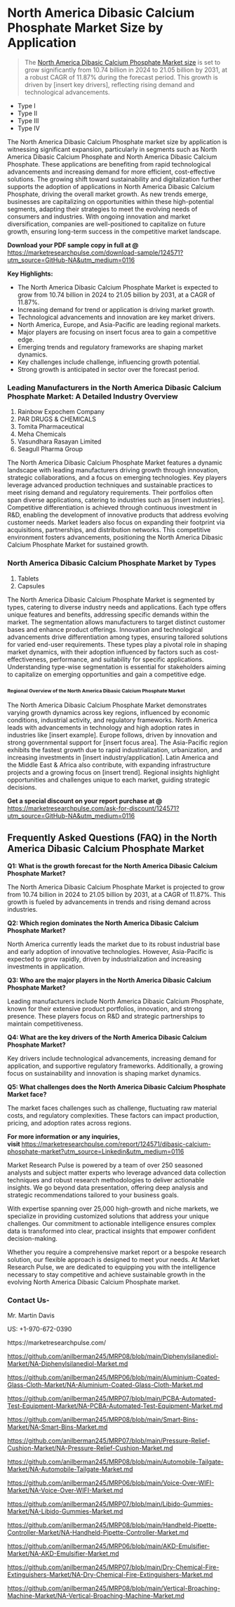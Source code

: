 <h1>North America Dibasic Calcium Phosphate Market&nbsp;Size by Application</h1><blockquote><p>The <a href="https://marketresearchpulse.com/download-sample/124571?utm_source=GitHub-NA&amp;utm_medium=0116">North America Dibasic Calcium Phosphate Market size</a> is set to grow significantly from 10.74 billion in 2024 to 21.05 billion by 2031, at a robust CAGR of 11.87% during the forecast period. This growth is driven by [insert key drivers], reflecting rising demand and technological advancements.</p></blockquote><ul><li>Type I<li> Type II<li> Type III<li> Type IV</li></ul><p>The North America Dibasic Calcium Phosphate market size by application is witnessing significant expansion, particularly in segments such as North America Dibasic Calcium Phosphate and North America Dibasic Calcium Phosphate. These applications are benefiting from rapid technological advancements and increasing demand for more efficient, cost-effective solutions. The growing shift toward sustainability and digitalization further supports the adoption of applications in North America Dibasic Calcium Phosphate, driving the overall market growth. As new trends emerge, businesses are capitalizing on opportunities within these high-potential segments, adapting their strategies to meet the evolving needs of consumers and industries. With ongoing innovation and market diversification, companies are well-positioned to capitalize on future growth, ensuring long-term success in the competitive market landscape.</p><p><strong>Download your PDF sample copy in full at @ </strong><a href="https://marketresearchpulse.com/download-sample/124571?utm_source=GitHub-NA&amp;utm_medium=0116">https://marketresearchpulse.com/download-sample/124571?utm_source=GitHub-NA&amp;utm_medium=0116</a></p><p><strong>Key Highlights: </strong></p><ul><li>The North America Dibasic Calcium Phosphate Market is expected to grow from 10.74 billion in 2024 to 21.05 billion by 2031, at a CAGR of 11.87%.</li><li>Increasing demand for trend or application is driving market growth.</li><li>Technological advancements and innovation are key market drivers.</li><li>North America, Europe, and Asia-Pacific are leading regional markets.</li><li>Major players are focusing on insert focus area to gain a competitive edge.</li><li>Emerging trends and regulatory frameworks are shaping market dynamics.</li><li>Key challenges include challenge, influencing growth potential.</li><li>Strong growth is anticipated in sector over the forecast period.</li></ul><h3>Leading Manufacturers in the North America Dibasic Calcium Phosphate Market: A Detailed Industry Overview</h3><ol><li>Rainbow Expochem Company</li><li>PAR DRUGS & CHEMICALS</li><li>Tomita Pharmaceutical</li><li>Meha Chemicals</li><li>Vasundhara Rasayan Limited</li><li>Seagull Pharma Group</li></ol><div class="flex max-w-full flex-col flex-grow"><div class="min-h-8 text-message flex w-full flex-col items-end gap-2 whitespace-normal break-words [.text-message+&amp;]:mt-5" dir="auto" data-message-author-role="assistant" data-message-id="fd8432e4-4910-450d-b182-61b7bfb0a01f" data-message-model-slug="gpt-4o"><div class="flex w-full flex-col gap-1 empty:hidden first:pt-[3px]"><div class="markdown prose w-full break-words dark:prose-invert light"><p>The North America Dibasic Calcium Phosphate Market features a dynamic landscape with leading manufacturers driving growth through innovation, strategic collaborations, and a focus on emerging technologies. Key players leverage advanced production techniques and sustainable practices to meet rising demand and regulatory requirements. Their portfolios often span diverse applications, catering to industries such as [insert industries]. Competitive differentiation is achieved through continuous investment in R&amp;D, enabling the development of innovative products that address evolving customer needs. Market leaders also focus on expanding their footprint via acquisitions, partnerships, and distribution networks. This competitive environment fosters advancements, positioning the North America Dibasic Calcium Phosphate Market for sustained growth.</p></div></div></div></div><h3>North America Dibasic Calcium Phosphate Market by Types</h3><ol><li>Tablets<li> Capsules</li></ol><div class="flex max-w-full flex-col flex-grow"><div class="min-h-8 text-message flex w-full flex-col items-end gap-2 whitespace-normal break-words [.text-message+&amp;]:mt-5" dir="auto" data-message-author-role="assistant" data-message-id="084470be-0bb7-4664-bddf-5156b4f41249" data-message-model-slug="gpt-4o-mini"><div class="flex w-full flex-col gap-1 empty:hidden first:pt-[3px]"><div class="markdown prose w-full break-words dark:prose-invert light"><p>The North America Dibasic Calcium Phosphate Market is segmented by types, catering to diverse industry needs and applications. Each type offers unique features and benefits, addressing specific demands within the market. The segmentation allows manufacturers to target distinct customer bases and enhance product offerings. Innovation and technological advancements drive differentiation among types, ensuring tailored solutions for varied end-user requirements. These types play a pivotal role in shaping market dynamics, with their adoption influenced by factors such as cost-effectiveness, performance, and suitability for specific applications. Understanding type-wise segmentation is essential for stakeholders aiming to capitalize on emerging opportunities and gain a competitive edge.</p></div></div></div></div><h3><span style="font-size: 11px;">Regional Overview of the North America Dibasic Calcium Phosphate Market</span></h3><div class="flex max-w-full flex-col flex-grow"><div class="min-h-8 text-message flex w-full flex-col items-end gap-2 whitespace-normal break-words [.text-message+&amp;]:mt-5" dir="auto" data-message-author-role="assistant" data-message-id="e9038762-ce64-4e30-91c9-9bd413514231" data-message-model-slug="gpt-4o-mini"><div class="flex w-full flex-col gap-1 empty:hidden first:pt-[3px]"><div class="markdown prose w-full break-words dark:prose-invert light"><p>The North America Dibasic Calcium Phosphate Market demonstrates varying growth dynamics across key regions, influenced by economic conditions, industrial activity, and regulatory frameworks. North America leads with advancements in technology and high adoption rates in industries like [insert example]. Europe follows, driven by innovation and strong governmental support for [insert focus area]. The Asia-Pacific region exhibits the fastest growth due to rapid industrialization, urbanization, and increasing investments in [insert industry/application]. Latin America and the Middle East &amp; Africa also contribute, with expanding infrastructure projects and a growing focus on [insert trend]. Regional insights highlight opportunities and challenges unique to each market, guiding strategic decisions.</p></div></div></div></div><p><strong>Get a special discount on your report purchase at @ </strong><a href="https://marketresearchpulse.com/ask-for-discount/124571?utm_source=GitHub-NA&amp;utm_medium=0116">https://marketresearchpulse.com/ask-for-discount/124571?utm_source=GitHub-NA&amp;utm_medium=0116</a></p><h2>Frequently Asked Questions (FAQ) in the North America Dibasic Calcium Phosphate Market</h2><p><strong>Q1: What is the growth forecast for the North America Dibasic Calcium Phosphate Market?</strong></p><p>The North America Dibasic Calcium Phosphate Market is projected to grow from 10.74 billion in 2024 to 21.05 billion by 2031, at a CAGR of 11.87%. This growth is fueled by advancements in trends and rising demand across industries.</p><p><strong>Q2: Which region dominates the North America Dibasic Calcium Phosphate Market?</strong></p><p>North America currently leads the market due to its robust industrial base and early adoption of innovative technologies. However, Asia-Pacific is expected to grow rapidly, driven by industrialization and increasing investments in application.</p><p><strong>Q3: Who are the major players in the North America Dibasic Calcium Phosphate Market?</strong></p><p>Leading manufacturers include North America Dibasic Calcium Phosphate, known for their extensive product portfolios, innovation, and strong presence. These players focus on R&amp;D and strategic partnerships to maintain competitiveness.</p><p><strong>Q4: What are the key drivers of the North America Dibasic Calcium Phosphate Market?</strong></p><p>Key drivers include technological advancements, increasing demand for application, and supportive regulatory frameworks. Additionally, a growing focus on sustainability and innovation is shaping market dynamics.</p><p><strong>Q5: What challenges does the North America Dibasic Calcium Phosphate Market face?</strong></p><p>The market faces challenges such as challenge, fluctuating raw material costs, and regulatory complexities. These factors can impact production, pricing, and adoption rates across regions.</p><p><strong>For more information or any inquiries, visit&nbsp;</strong><a href="https://marketresearchpulse.com/report/124571/dibasic-calcium-phosphate-market?utm_source=Linkedin&utm_medium=0116">https://marketresearchpulse.com/report/124571/dibasic-calcium-phosphate-market?utm_source=Linkedin&utm_medium=0116</a></p><p>Market Research Pulse is powered by a team of over 250 seasoned analysts and subject matter experts who leverage advanced data collection techniques and robust research methodologies to deliver actionable insights. We go beyond data presentation, offering deep analysis and strategic recommendations tailored to your business goals.</p><p>With expertise spanning over 25,000 high-growth and niche markets, we specialize in providing customized solutions that address your unique challenges. Our commitment to actionable intelligence ensures complex data is transformed into clear, practical insights that empower confident decision-making.</p><p>Whether you require a comprehensive market report or a bespoke research solution, our flexible approach is designed to meet your needs. At Market Research Pulse, we are dedicated to equipping you with the intelligence necessary to stay competitive and achieve sustainable growth in the evolving North America Dibasic Calcium Phosphate market.</p><h3><strong>Contact Us-</strong></h3><p>Mr. Martin Davis</p><p>US: +1-970-672-0390</p><p>https://marketresearchpulse.com/</p><p><a href="https://github.com/anilberman245/MRP08/blob/main/Diphenylsilanediol-Market/NA-Diphenylsilanediol-Market.md">https://github.com/anilberman245/MRP08/blob/main/Diphenylsilanediol-Market/NA-Diphenylsilanediol-Market.md</a></p><p><a href="https://github.com/anilberman245/MRP06/blob/main/Aluminium-Coated-Glass-Cloth-Market/NA-Aluminium-Coated-Glass-Cloth-Market.md">https://github.com/anilberman245/MRP06/blob/main/Aluminium-Coated-Glass-Cloth-Market/NA-Aluminium-Coated-Glass-Cloth-Market.md</a></p><p><a href="https://github.com/anilberman245/MRP07/blob/main/PCBA-Automated-Test-Equipment-Market/NA-PCBA-Automated-Test-Equipment-Market.md">https://github.com/anilberman245/MRP07/blob/main/PCBA-Automated-Test-Equipment-Market/NA-PCBA-Automated-Test-Equipment-Market.md</a></p><p><a href="https://github.com/anilberman245/MRP08/blob/main/Smart-Bins-Market/NA-Smart-Bins-Market.md">https://github.com/anilberman245/MRP08/blob/main/Smart-Bins-Market/NA-Smart-Bins-Market.md</a></p><p><a href="https://github.com/anilberman245/MRP07/blob/main/Pressure-Relief-Cushion-Market/NA-Pressure-Relief-Cushion-Market.md">https://github.com/anilberman245/MRP07/blob/main/Pressure-Relief-Cushion-Market/NA-Pressure-Relief-Cushion-Market.md</a></p><p><a href="https://github.com/anilberman245/MRP08/blob/main/Automobile-Tailgate-Market/NA-Automobile-Tailgate-Market.md">https://github.com/anilberman245/MRP08/blob/main/Automobile-Tailgate-Market/NA-Automobile-Tailgate-Market.md</a></p><p><a href="https://github.com/anilberman245/MRP06/blob/main/Voice-Over-WIFI-Market/NA-Voice-Over-WIFI-Market.md">https://github.com/anilberman245/MRP06/blob/main/Voice-Over-WIFI-Market/NA-Voice-Over-WIFI-Market.md</a></p><p><a href="https://github.com/anilberman245/MRP07/blob/main/Libido-Gummies-Market/NA-Libido-Gummies-Market.md">https://github.com/anilberman245/MRP07/blob/main/Libido-Gummies-Market/NA-Libido-Gummies-Market.md</a></p><p><a href="https://github.com/anilberman245/MRP08/blob/main/Handheld-Pipette-Controller-Market/NA-Handheld-Pipette-Controller-Market.md">https://github.com/anilberman245/MRP08/blob/main/Handheld-Pipette-Controller-Market/NA-Handheld-Pipette-Controller-Market.md</a></p><p><a href="https://github.com/anilberman245/MRP06/blob/main/AKD-Emulsifier-Market/NA-AKD-Emulsifier-Market.md">https://github.com/anilberman245/MRP06/blob/main/AKD-Emulsifier-Market/NA-AKD-Emulsifier-Market.md</a></p><p><a href="https://github.com/anilberman245/MRP07/blob/main/Dry-Chemical-Fire-Extinguishers-Market/NA-Dry-Chemical-Fire-Extinguishers-Market.md">https://github.com/anilberman245/MRP07/blob/main/Dry-Chemical-Fire-Extinguishers-Market/NA-Dry-Chemical-Fire-Extinguishers-Market.md</a></p><p><a href="https://github.com/anilberman245/MRP08/blob/main/Vertical-Broaching-Machine-Market/NA-Vertical-Broaching-Machine-Market.md">https://github.com/anilberman245/MRP08/blob/main/Vertical-Broaching-Machine-Market/NA-Vertical-Broaching-Machine-Market.md</a></p>
